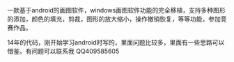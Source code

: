 一款基于android的画图软件，windows画图软件功能的完全移植，支持多种图形的添加，颜色的填充，剪裁，图形的放大缩小，操作撤销恢复，等等功能，参加竞赛作品。

14年的代码，刚开始学习android时写的，里面问题比较多，里面有一些思路可以借鉴。有问题可以联系我 QQ409585605